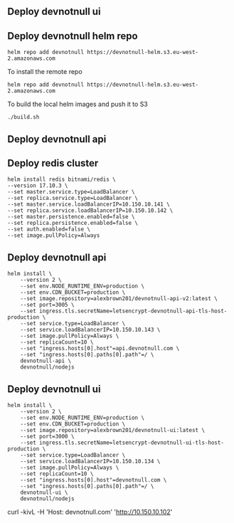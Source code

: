 ## Deploy devnotnull ui

## Deploy devnotnull helm repo 

```
helm repo add devnotnull https://devnotnull-helm.s3.eu-west-2.amazonaws.com
```

To install the remote repo 

```
helm repo add devnotnull https://devnotnull-helm.s3.eu-west-2.amazonaws.com
```

To build the local helm images and push it to S3

```
./build.sh
```

## Deploy devnotnull api


## Deploy redis cluster 

```
helm install redis bitnami/redis \
--version 17.10.3 \
--set master.service.type=LoadBalancer \
--set replica.service.type=LoadBalancer \
--set master.service.loadBalancerIP=10.150.10.141 \
--set replica.service.loadBalancerIP=10.150.10.142 \
--set master.persistence.enabled=false \
--set replica.persistence.enabled=false \
--set auth.enabled=false \
--set image.pullPolicy=Always
```

## Deploy devnotnull api

```
helm install \
    --version 2 \
    --set env.NODE_RUNTIME_ENV=production \
    --set env.CDN_BUCKET=production \
    --set image.repository=alexbrown201/devnotnull-api-v2:latest \
    --set port=3005 \
    --set ingress.tls.secretName=letsencrypt-devnotnull-api-tls-host-production \
    --set service.type=LoadBalancer \
    --set service.loadBalancerIP=10.150.10.143 \
    --set image.pullPolicy=Always \
    --set replicaCount=10 \
    --set "ingress.hosts[0].host"=api.devnotnull.com \
    --set "ingress.hosts[0].paths[0].path"=/ \
    devnotnull-api \
    devnotnull/nodejs
```

## Deploy devnotnull ui

```
helm install \
    --version 2 \
    --set env.NODE_RUNTIME_ENV=production \
    --set env.CDN_BUCKET=production \
    --set image.repository=alexbrown201/devnotnull-ui:latest \
    --set port=3000 \
    --set ingress.tls.secretName=letsencrypt-devnotnull-ui-tls-host-production \
    --set service.type=LoadBalancer \
    --set service.loadBalancerIP=10.150.10.134 \
    --set image.pullPolicy=Always \
    --set replicaCount=10 \
    --set "ingress.hosts[0].host"=devnotnull.com \
    --set "ingress.hosts[0].paths[0].path"=/ \
    devnotnull-ui \
    devnotnull/nodejs
```


curl -kivL -H 'Host: devnotnull.com' 'http://10.150.10.102'
